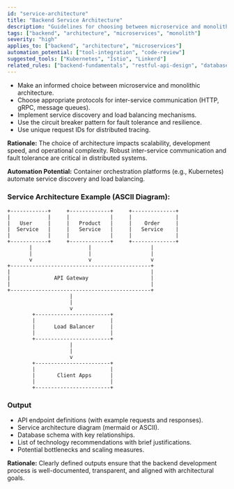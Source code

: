```yaml
---
id: "service-architecture"
title: "Backend Service Architecture"
description: "Guidelines for choosing between microservice and monolithic architectures, inter-service communication, and fault tolerance, including output definitions."
tags: ["backend", "architecture", "microservices", "monolith"]
severity: "high"
applies_to: ["backend", "architecture", "microservices"]
automation_potential: ["tool-integration", "code-review"]
suggested_tools: ["Kubernetes", "Istio", "Linkerd"]
related_rules: ["backend-fundamentals", "restful-api-design", "database-design"]
---
```


- Make an informed choice between microservice and monolithic architecture.
- Choose appropriate protocols for inter-service communication (HTTP, gRPC, message queues).
- Implement service discovery and load balancing mechanisms.
- Use the circuit breaker pattern for fault tolerance and resilience.
- Use unique request IDs for distributed tracing.

**Rationale:** The choice of architecture impacts scalability, development speed, and operational complexity. Robust inter-service communication and fault tolerance are critical in distributed systems.

**Automation Potential:** Container orchestration platforms (e.g., Kubernetes) automate service discovery and load balancing.

### Service Architecture Example (ASCII Diagram):
```
+------------+     +-------------+     +--------------+
|            |     |             |     |              |
|   User     |     |   Product   |     |    Order     |
|  Service   |     |   Service   |     |   Service    |
|            |     |             |     |              |
+------------+     +-------------+     +--------------+
       |                  |                   |
       |                  |                   |
       v                  v                   v
+---------------------------------------------+
|                                             |
|              API Gateway                    |
|                                             |
+---------------------------------------------+
                    |
                    |
                    v
        +------------------------+
        |                        |
        |      Load Balancer     |
        |                        |
        +------------------------+
                    |
                    |
                    v
        +------------------------+
        |                        |
        |       Client Apps      |
        |                        |
        +------------------------+
```

### Output
- API endpoint definitions (with example requests and responses).
- Service architecture diagram (mermaid or ASCII).
- Database schema with key relationships.
- List of technology recommendations with brief justifications.
- Potential bottlenecks and scaling measures.

**Rationale:** Clearly defined outputs ensure that the backend development process is well-documented, transparent, and aligned with architectural goals.
